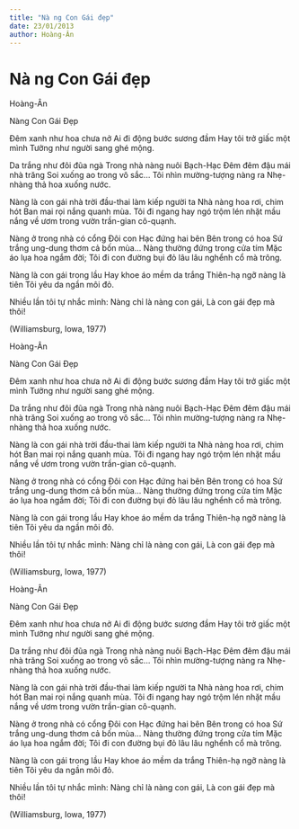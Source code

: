 ```yaml
---
title: "Nà ng Con Gái đẹp"
date: 23/01/2013
author: Hoàng-Ân
---
```


# Nà ng Con Gái đẹp

Hoàng-Ân

Nàng Con Gái Đẹp


Đêm xanh như hoa chưa nở
Ai đi động bước sương đầm
Hay tôi trở giấc một mình
Tưởng như người sang ghé mộng.

Da trắng như đôi đũa ngà
Trong nhà nàng nuôi Bạch-Hạc
Đêm đêm đậu mái nhà trăng
Soi xuống ao trong vô sắc...
Tôi nhìn mường-tượng nàng ra
Nhẹ-nhàng thả hoa xuống nước.

Nàng là con gái nhà trời
đầu-thai làm kiếp người ta
Nhà nàng hoa rơi, chim hót
Ban mai rọi nắng quanh mùa.
Tôi đi ngang hay ngó trộm
lén nhặt mầu nắng về ươm
trong vườn trần-gian cô-quạnh.

Nàng ở trong nhà có cổng
Đôi con Hạc đứng hai bên
Bên trong có hoa Sứ trắng
ung-dung thơm cả bốn mùa...
Nàng thường đứng trong cửa tím
Mặc áo lụa hoa ngắm đời;
Tôi đi con đường bụi đỏ
lâu lâu nghểnh cổ mà trông.

Nàng là con gái trong lầu
Hay khoe áo mềm da trắng
Thiên-hạ ngỡ nàng là tiên
Tôi yêu da ngần môi đỏ.

Nhiều lần tôi tự nhắc mình:
Nàng chỉ là nàng con gái,
Là con gái đẹp mà thôi!

(Williamsburg, Iowa, 1977)

Hoàng-Ân

Nàng Con Gái Đẹp


Đêm xanh như hoa chưa nở
Ai đi động bước sương đầm
Hay tôi trở giấc một mình
Tưởng như người sang ghé mộng.

Da trắng như đôi đũa ngà
Trong nhà nàng nuôi Bạch-Hạc
Đêm đêm đậu mái nhà trăng
Soi xuống ao trong vô sắc...
Tôi nhìn mường-tượng nàng ra
Nhẹ-nhàng thả hoa xuống nước.

Nàng là con gái nhà trời
đầu-thai làm kiếp người ta
Nhà nàng hoa rơi, chim hót
Ban mai rọi nắng quanh mùa.
Tôi đi ngang hay ngó trộm
lén nhặt mầu nắng về ươm
trong vườn trần-gian cô-quạnh.

Nàng ở trong nhà có cổng
Đôi con Hạc đứng hai bên
Bên trong có hoa Sứ trắng
ung-dung thơm cả bốn mùa...
Nàng thường đứng trong cửa tím
Mặc áo lụa hoa ngắm đời;
Tôi đi con đường bụi đỏ
lâu lâu nghểnh cổ mà trông.

Nàng là con gái trong lầu
Hay khoe áo mềm da trắng
Thiên-hạ ngỡ nàng là tiên
Tôi yêu da ngần môi đỏ.

Nhiều lần tôi tự nhắc mình:
Nàng chỉ là nàng con gái,
Là con gái đẹp mà thôi!

(Williamsburg, Iowa, 1977)

Hoàng-Ân

Nàng Con Gái Đẹp


Đêm xanh như hoa chưa nở
Ai đi động bước sương đầm
Hay tôi trở giấc một mình
Tưởng như người sang ghé mộng.

Da trắng như đôi đũa ngà
Trong nhà nàng nuôi Bạch-Hạc
Đêm đêm đậu mái nhà trăng
Soi xuống ao trong vô sắc...
Tôi nhìn mường-tượng nàng ra
Nhẹ-nhàng thả hoa xuống nước.

Nàng là con gái nhà trời
đầu-thai làm kiếp người ta
Nhà nàng hoa rơi, chim hót
Ban mai rọi nắng quanh mùa.
Tôi đi ngang hay ngó trộm
lén nhặt mầu nắng về ươm
trong vườn trần-gian cô-quạnh.

Nàng ở trong nhà có cổng
Đôi con Hạc đứng hai bên
Bên trong có hoa Sứ trắng
ung-dung thơm cả bốn mùa...
Nàng thường đứng trong cửa tím
Mặc áo lụa hoa ngắm đời;
Tôi đi con đường bụi đỏ
lâu lâu nghểnh cổ mà trông.

Nàng là con gái trong lầu
Hay khoe áo mềm da trắng
Thiên-hạ ngỡ nàng là tiên
Tôi yêu da ngần môi đỏ.

Nhiều lần tôi tự nhắc mình:
Nàng chỉ là nàng con gái,
Là con gái đẹp mà thôi!

(Williamsburg, Iowa, 1977)
